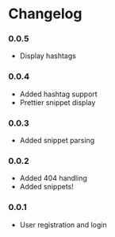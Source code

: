 # Changelog

### 0.0.5

* Display hashtags

### 0.0.4

* Added hashtag support
* Prettier snippet display

### 0.0.3

* Added snippet parsing

### 0.0.2

* Added 404 handling
* Added snippets!

### 0.0.1

* User registration and login